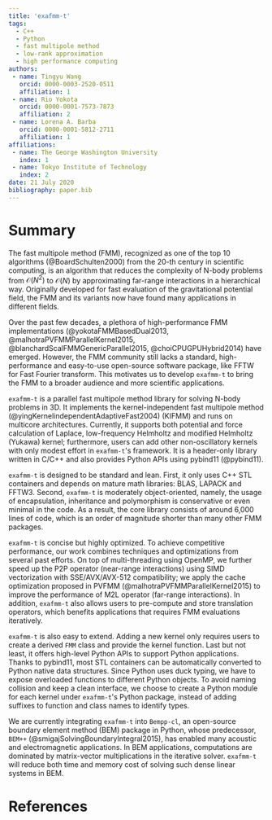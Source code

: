 ```yaml
---
title: 'exafmm-t'
tags:
  - C++
  - Python
  - fast multipole method
  - low-rank approximation
  - high performance computing
authors:
 - name: Tingyu Wang
   orcid: 0000-0003-2520-0511
   affiliation: 1
 - name: Rio Yokota
   orcid: 0000-0001-7573-7873
   affiliation: 2
 - name: Lorena A. Barba
   orcid: 0000-0001-5812-2711
   affiliation: 1
affiliations:
 - name: The George Washington University
   index: 1
 - name: Tokyo Institute of Technology
   index: 2
date: 21 July 2020
bibliography: paper.bib
---
```


# Summary

The fast multipole method (FMM), recognized as one of the top 10 algorithms (@BoardSchulten2000) from the 20-th century in scientific computing,
is an algorithm that reduces the complexity of N-body problems from $\mathcal{O}(N^2)$ to $\mathcal{O}(N)$ by approximating far-range interactions in a hierarchical way.
Originally developed for fast evaluation of the gravitational potential field, the FMM and its variants now have found many applications in different fields.

Over the past few decades, a plethora of high-performance FMM implementations (@yokotaFMMBasedDual2013, @malhotraPVFMMParallelKernel2015, @blanchardScalFMMGenericParallel2015, @choiCPUGPUHybrid2014) have emerged.
However, the FMM community still lacks a standard, high-performance and easy-to-use open-source software package, like FFTW for Fast Fourier transform.
This motivates us to develop `exafmm-t` to bring the FMM to a broader audience and more scientific applications.

`exafmm-t` is a parallel fast multipole method library for solving N-body problems in 3D.
It implements the kernel-independent fast multipole method (@yingKernelindependentAdaptiveFast2004) (KIFMM) and runs on multicore architectures. 
Currently, it supports both potential and force calculation of Laplace, low-frequency Helmholtz and modified Helmholtz (Yukawa) kernel; furthermore, users can add other non-oscillatory kernels with only modest effort in `exafmm-t`'s framework.
It is a header-only library written in C/C++ and also provides Python APIs using pybind11 (@pybind11).

`exafmm-t` is designed to be standard and lean.
First, it only uses C++ STL containers and depends on mature math libraries: BLAS, LAPACK and FFTW3.
Second, `exafmm-t` is moderately object-oriented, namely, the usage of encapsulation, inheritance and polymorphism is conservative or even minimal in the code.
As a result, the core library consists of around 6,000 lines of code, which is an order of magnitude shorter than many other FMM packages.

`exafmm-t` is concise but highly optimized.
To achieve competitive performance, our work combines techniques and optimizations from several past efforts.
On top of multi-threading using OpenMP, we further speed up the P2P operator (near-range interactions) using SIMD vectorization with SSE/AVX/AVX-512 compatibility;
we apply the cache optimization proposed in PVFMM (@malhotraPVFMMParallelKernel2015) to improve the performance of M2L operator (far-range interactions).
In addition, `exafmm-t` also allows users to pre-compute and store translation operators, which benefits applications that requires FMM evaluations iteratively.

`exafmm-t` is also easy to extend.
Adding a new kernel only requires users to create a derived `FMM` class and provide the kernel function.
Last but not least, it offers high-level Python APIs to support Python applications.
Thanks to pybind11, most STL containers can be automatically converted to Python native data structures.
Since Python uses duck typing, we have to expose overloaded functions to different Python objects.
To avoid naming collision and keep a clean interface, we choose to create a Python module for each kernel under `exafmm-t`'s Python package, instead of adding suffixes to function and class names to identify types.

We are currently integrating `exafmm-t` into `Bempp-cl`, an open-source boundary element method (BEM) package in Python,
whose predecessor, `BEM++` (@smigajSolvingBoundaryIntegral2015), has enabled many acoustic and electromagnetic applications.
In BEM applications, computations are dominated by matrix-vector multiplications in the iterative solver.
`exafmm-t` will reduce both time and memory cost of solving such dense linear systems in BEM.


# References
